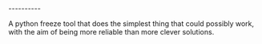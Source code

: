 <NAME TBA> 
----------

A python freeze tool that does the simplest thing that could possibly work, with the aim of being more reliable than more clever solutions.
